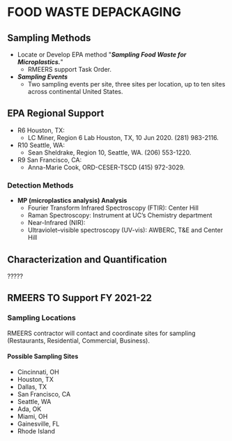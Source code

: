# FOOD WASTE DEPACKAGING

## Sampling Methods

* Locate or Develop EPA method "**_Sampling Food Waste for Microplastics._**"
  * RMEERS support Task Order.
* **_Sampling Events_**
  * Two sampling events per site, three sites per location, up to ten sites across continental United States.

## EPA Regional Support

* R6 Houston, TX:
  * LC Miner, Region 6 Lab Houston, TX, 10 Jun 2020. (281) 983-2116.
* R10 Seattle, WA:
  * Sean Sheldrake, Region 10, Seattle, WA. (206) 553-1220.
* R9 San Francisco, CA:
  * Anna-Marie Cook, ORD-CESER-TSCD (415) 972-3029.

### Detection Methods

* **MP (microplastics analysis) Analysis**
  * Fourier Transform Infrared Spectroscopy (FTIR): Center Hill
  * Raman Spectroscopy: Instrument at UC’s Chemistry department
  * Near-Infrared (NIR):
  * Ultraviolet–visible spectroscopy (UV-vis): AWBERC, T&E and Center Hill

## Characterization and Quantification

?????

## RMEERS TO Support FY 2021-22

### Sampling Locations

RMEERS contractor will contact and coordinate sites for sampling (Restaurants, Residential, Commercial, Business).

#### Possible Sampling Sites

* Cincinnati, OH
* Houston, TX
* Dallas, TX
* San Francisco, CA
* Seattle, WA
* Ada, OK
* Miami, OH
* Gainesville, FL
* Rhode Island
